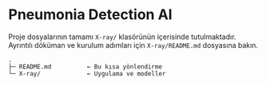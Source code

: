 # Pneumonia Detection AI

Proje dosyalarının tamamı `X-ray/` klasörünün içerisinde tutulmaktadır. Ayrıntılı döküman ve kurulum adımları için `X-ray/README.md` dosyasına bakın.

```text
.
├─ README.md          ← Bu kısa yönlendirme
└─ X-ray/             ← Uygulama ve modeller
```
